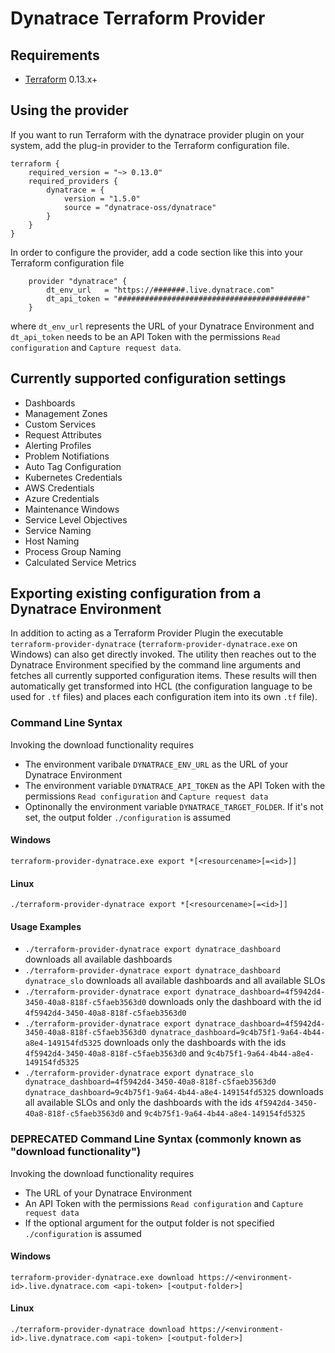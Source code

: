 # Dynatrace Terraform Provider
## Requirements

- [Terraform](https://www.terraform.io/downloads.html) 0.13.x+

## Using the provider

If you want to run Terraform with the dynatrace provider plugin on your system, add the plug-in provider to the Terraform configuration file.

```hcl
terraform {
    required_version = "~> 0.13.0"
    required_providers {
        dynatrace = {
            version = "1.5.0"
            source = "dynatrace-oss/dynatrace"
        }
    }
}   
```

In order to configure the provider, add a code section like this into your Terraform configuration file

```hcl
    provider "dynatrace" {
        dt_env_url   = "https://#######.live.dynatrace.com"
        dt_api_token = "##########################################"
    }    
```

where `dt_env_url` represents the URL of your Dynatrace Environment and `dt_api_token` needs to be an API Token with the permissions `Read configuration` and `Capture request data`.

## Currently supported configuration settings
* Dashboards
* Management Zones
* Custom Services
* Request Attributes
* Alerting Profiles
* Problem Notifiations
* Auto Tag Configuration
* Kubernetes Credentials
* AWS Credentials
* Azure Credentials
* Maintenance Windows
* Service Level Objectives
* Service Naming
* Host Naming
* Process Group Naming
* Calculated Service Metrics

## Exporting existing configuration from a Dynatrace Environment
In addition to acting as a Terraform Provider Plugin the executable `terraform-provider-dynatrace` (`terraform-provider-dynatrace.exe` on Windows) can also get directly invoked.
The utility then reaches out to the Dynatrace Environment specified by the command line arguments and fetches all currently supported configuration items. These results will then automatically get transformed into HCL (the configuration language to be used for `.tf` files) and places each configuration item into its own `.tf` file).
### Command Line Syntax
Invoking the download functionality requires
* The environment varibale `DYNATRACE_ENV_URL` as the URL of your Dynatrace Environment
* The environment variable `DYNATRACE_API_TOKEN` as the API Token with the permissions `Read configuration` and `Capture request data`
* Optinonally the environment variable `DYNATRACE_TARGET_FOLDER`. If it's not set, the output folder `./configuration` is assumed
#### Windows
`terraform-provider-dynatrace.exe export *[<resourcename>[=<id>]]`
#### Linux
`./terraform-provider-dynatrace export *[<resourcename>[=<id>]]`
#### Usage Examples
* `./terraform-provider-dynatrace export dynatrace_dashboard` downloads all available dashboards
* `./terraform-provider-dynatrace export dynatrace_dashboard dynatrace_slo` downloads all available dashboards and all available SLOs
* `./terraform-provider-dynatrace export dynatrace_dashboard=4f5942d4-3450-40a8-818f-c5faeb3563d0` downloads only the dashboard with the id `4f5942d4-3450-40a8-818f-c5faeb3563d0`
* `./terraform-provider-dynatrace export dynatrace_dashboard=4f5942d4-3450-40a8-818f-c5faeb3563d0 dynatrace_dashboard=9c4b75f1-9a64-4b44-a8e4-149154fd5325` downloads only the dashboards with the ids `4f5942d4-3450-40a8-818f-c5faeb3563d0` and `9c4b75f1-9a64-4b44-a8e4-149154fd5325`
* `./terraform-provider-dynatrace export dynatrace_slo dynatrace_dashboard=4f5942d4-3450-40a8-818f-c5faeb3563d0 dynatrace_dashboard=9c4b75f1-9a64-4b44-a8e4-149154fd5325` downloads all available SLOs and only the dashboards with the ids `4f5942d4-3450-40a8-818f-c5faeb3563d0` and `9c4b75f1-9a64-4b44-a8e4-149154fd5325`

### DEPRECATED Command Line Syntax (commonly known as "download functionality")
Invoking the download functionality requires
* The URL of your Dynatrace Environment
* An API Token with the permissions `Read configuration` and `Capture request data`
* If the optional argument for the output folder is not specified `./configuration` is assumed
#### Windows
`terraform-provider-dynatrace.exe download https://<environment-id>.live.dynatrace.com <api-token> [<output-folder>]`
#### Linux
`./terraform-provider-dynatrace download https://<environment-id>.live.dynatrace.com <api-token> [<output-folder>]`
